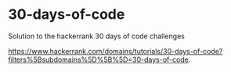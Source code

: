# 30-days-of-code
Solution to the hackerrank 30 days of code challenges

https://www.hackerrank.com/domains/tutorials/30-days-of-code?filters%5Bsubdomains%5D%5B%5D=30-days-of-code.
